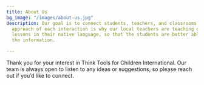 ```yaml
---
title: About Us
bg_image: "/images/about-us.jpg"
description: Our goal is to connect students, teachers, and classrooms. The grassroots
  approach of each interaction is why our local teachers are teaching our technology
  lessons in their native language, so that the students are better able to absorb
  the information.

---
```

Thank you for your interest in Think Tools for Children International. Our team is always open to listen to any ideas or suggestions, so please reach out if you’d like to connect.